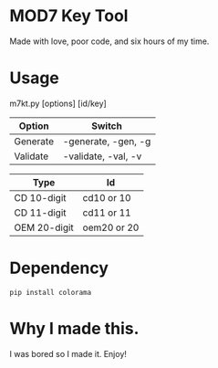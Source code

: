 # MOD7 Key Tool
Made with love, poor code, and six hours of my time.

# Usage
m7kt.py [options] [id/key]

Option | Switch
-------|-------
Generate | -generate, -gen, -g
Validate | -validate, -val, -v

Type | Id
-----|----
CD 10-digit | cd10 or 10
CD 11-digit | cd11 or 11
OEM 20-digit | oem20 or 20

# Dependency
```pip install colorama```

# Why I made this.
I was bored so I made it. Enjoy!
